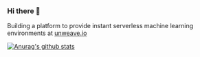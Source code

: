 ### Hi there 👋

Building a platform to provide instant serverless machine learning environments at [unweave.io](https://unweave.io)

[![Anurag's github stats](https://github-readme-stats.vercel.app/api?username=markwinter&count_private=true&show_icons=true&theme=radical)](https://github.com/anuraghazra/github-readme-stats)

